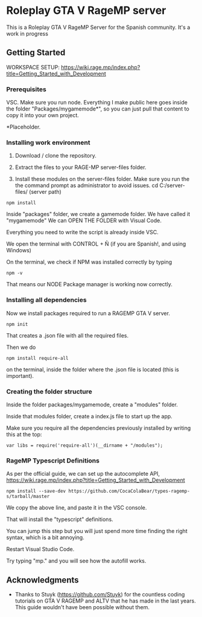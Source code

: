 # Roleplay GTA V RageMP server 

This is a Roleplay GTA V RageMP Server for the Spanish community.
It's a work in progress

## Getting Started

WORKSPACE SETUP: 
https://wiki.rage.mp/index.php?title=Getting_Started_with_Development

### Prerequisites

VSC.
Make sure you run node.
Everything I make public here goes inside the folder "Packages/mygamemode*", so you can just pull that content to copy it into your own project.

*Placeholder. 

### Installing work environment

1. Download / clone the repository.

2. Extract the files to your RAGE-MP server-files folder.

3. Install these modules on the server-files folder.
Make sure you run the the command prompt as administrator to avoid issues.
cd C:/server-files/ (server path)

```
npm install

```

Inside "packages" folder, we create a gamemode folder. We have called it "mygamemode"
We can OPEN THE FOLDER with Visual Code. 

Everything you need to write the script is already inside VSC.

We open the terminal with CONTROL + Ñ (if you are Spanish!, and using Windows)

On the terminal, we check if NPM was installed correctly by typing 

```
npm -v
```

That means our NODE Package manager is working now correctly. 


### Installing all dependencies

Now we install packages required to run a RAGEMP GTA V server. 

```
npm init

```

That creates a .json file with all the required files. 

Then we do

```
npm install require-all
``` 
 on the terminal, inside the folder where the .json file is located (this is important).

### Creating the folder structure

Inside the folder packages/mygamemode, create a "modules" folder.

Inside that modules folder, create a index.js file to start up the app.

Make sure you require all the dependencies previously installed by writing this at the top: 



```
var libs = require('require-all')(__dirname + "/modules");
```

### RageMP Typescript Definitions 

As per the official guide, we can set up the autocomplete API,
https://wiki.rage.mp/index.php?title=Getting_Started_with_Development

```
npm install --save-dev https://github.com/CocaColaBear/types-ragemp-s/tarball/master
```

We copy the above line, and paste it in the VSC console. 

That will install the "typescript" definitions. 

You can jump this step but you will just spend more time finding the right syntax, which is a bit annoying.

Restart Visual Studio Code.

Try typing "mp." and you will see how the autofill works. 


## Acknowledgments

* Thanks to Stuyk (https://github.com/Stuyk) for the countless coding tutorials on GTA V RAGEMP and ALTV that he has made in the last years. This guide wouldn't have been possible without them.
